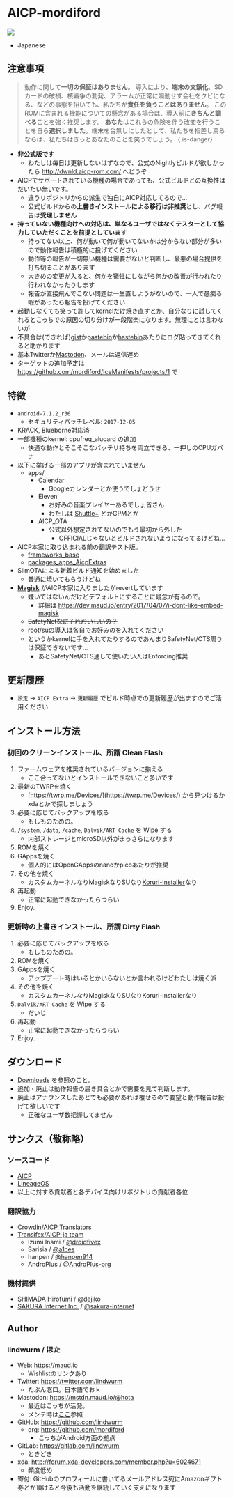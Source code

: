 <!-- TITLE: nougat -->
<!-- SUBTITLE: AICP-n-12.1 -->

# AICP-mordiford

[![](https://lindwurm.neocities.org/img/discord_banner_mini.png)](https://bit.ly/hellolineage)

* Japanese

## 注意事項

> 動作に関して**一切の保証はありません**。
> 導入により、**端末の文鎮化**、SDカードの破損、核戦争の勃発、アラームが正常に鳴動せず会社をクビになる、などの事態を招いても、私たちが**責任を負うことはありません**。
> このROMに含まれる機能についての懸念がある場合は、導入前に**きちんと調べる**ことを強く推奨します。
> **あなた**はこれらの危険を伴う改変を行うことを自ら**選択しました**。端末を台無しにしたとして、私たちを指差し罵るならば、私たちはきっとあなたのことを笑うでしょう。
{.is-danger}

- **非公式版です**
    - わたしは毎日は更新しないはずなので、公式のNightlyビルドが欲しかったら http://dwnld.aicp-rom.com/ へどうぞ
- AICPでサポートされている機種の場合であっても、公式ビルドとの互換性はだいたい無いです。
    - 違うリポジトリからの派生で独自にAICP対応してるので…
    - 公式ビルドからの**上書きインストールによる移行は非推奨**とし、バグ報告は**受理しません**
- **持っていない機種向けへの対応は、単なるユーザではなくテスターとして協力していただくことを前提としています**
    - 持ってない以上、何が動いて何が動いてないかは分からない部分が多いので動作報告は積極的に投げてください
    - 動作等の報告が一切無い機種は需要がないと判断し、最悪の場合提供を打ち切ることがあります
    - 大きめの変更が入ると、何かを犠牲にしながら何かの改善が行われたり行われなかったりします
    - 報告が直接飛んでこない問題は一生直しようがないので、一人で愚痴る暇があったら報告を投げてください
- 起動しなくても笑って許してkernelだけ焼き直すとか、自分なりに試してくれるとこっちでの原因の切り分けが一段階楽になります。無理にとは言わないが
- 不具合は(できれば)[gist](https://gist.github.com/)か[pastebin](https://pastebin.com/)か[hastebin](https://www.hastebin.com/)あたりにログ貼ってきてくれると助かります
- 基本Twitterか[Mastodon](https://github.com/lindwurm/mastodon/wiki/Accounts)、メールは返信遅め
- ターゲットの追加予定は https://github.com/mordiford/IceManifests/projects/1 で

## 特徴

- `android-7.1.2_r36`
    - セキュリティパッチレベル: `2017-12-05`
- KRACK, Blueborne対応済
- 一部機種のkernel: cpufreq_alucard の追加
    - 快適な動作とそこそこなバッテリ持ちを両立できる、一押しのCPUガバナ
- 以下に挙げる一部のアプリが含まれていません
    - apps/
        - Calendar
            - Googleカレンダーとか使うでしょどうせ
        - Eleven
            - お好みの音楽プレイヤーあるでしょ皆さん
            - わたしは [Shuttle+](https://play.google.com/store/apps/details?id=com.simplecity.amp_pro) とかGPMとか
        - AICP_OTA
            - 公式以外想定されてないのでもう最初から外した
                - OFFICIALじゃないとビルドされないようになってるけどね…
- AICP本家に取り込まれる前の翻訳テスト版。
    - [frameworks_base](https://github.com/mordiford/frameworks_base)
    - [packages_apps_AicpExtras](https://github.com/mordiford/packages_apps_AicpExtras)
- SlimOTAによる新着ビルド通知を始めました
    - 普通に焼いてもらうけどね
- **[Magisk](https://forum.xda-developers.com/apps/magisk/official-magisk-v7-universal-systemless-t3473445)** がAICP本家に入りましたがrevertしています
    - 嫌いではないんだけどデフォルトにすることに疑念が有るので。
        - 詳細は https://dev.maud.io/entry/2017/04/07/i-dont-like-embed-magisk
    - ~~SafetyNetなにそれおいしいの？~~
    - root/suの導入は各自でお好みのを入れてください
    - というかkernelに手を入れてたりするのであんまりSafetyNet/CTS周りは保証できないです…
        - あとSafetyNet/CTS通して使いたい人はEnforcing推奨

## 更新履歴

- `設定` → `AICP Extra` → `更新履歴` でビルド時点での更新履歴が出ますのでご活用ください

## インストール方法

### 初回のクリーンインストール、所謂 Clean Flash

1. ファームウェアを推奨されているバージョンに揃える
    - ここ合ってないとインストールできないこと多いです
2. 最新のTWRPを焼く
    - [https://twrp.me/Devices/](https://twrp.me/Devices/) から見つけるかxdaとかで探しましょう
3. 必要に応じてバックアップを取る
    - もしものための。
4. `/system`, `/data`, `/cache`, `Dalvik/ART Cache` を Wipe する
    - 内部ストレージとmicroSD以外がまっさらになります
5. ROMを焼く
6. GAppsを焼く
    - 個人的にはOpenGAppsのnanoかpicoあたりが推奨
7. その他を焼く
    - カスタムカーネルなりMagiskなりSUなり[Koruri-Installer](https://androplus.org/Entry/3501/)なり
8. 再起動
    - 正常に起動できなかったらつらい
9. Enjoy.

### 更新時の上書きインストール、所謂 Dirty Flash

1. 必要に応じてバックアップを取る
    - もしものための。
2. ROMを焼く
3. GAppsを焼く
    - アップデート時はいるとかいらないとか言われるけどわたしは焼く派
4. その他を焼く
    - カスタムカーネルなりMagiskなりSUなりKoruri-Installerなり
5. `Dalvik/ART Cache` を Wipe する
    - だいじ
6. 再起動
    - 正常に起動できなかったらつらい
7. Enjoy.

## ダウンロード

- [Downloads](/aicp/nougat/downloads) を参照のこと。
- 追加・廃止は動作報告の届き具合とかで需要を見て判断します。
- 廃止はアナウンスしたあとでも必要があれば覆せるので要望と動作報告は投げて欲しいです
    - 正確なユーザ数把握してません

## サンクス（敬称略）

### ソースコード

- [AICP](https://github.com/AICP)
- [LineageOS](https://github.com/LineageOS)
- 以上に対する貢献者と各デバイス向けリポジトリの貢献者各位

### 翻訳協力

- [Crowdin/AICP Translators](https://crowdin.com/project/aicp)
- [Transifex/AICP-ja team](https://www.transifex.com/lindwurm/aicp-ja/)
    - Izumi Inami / [@droidfivex](https://github.com/droidfivex)
    - Sarisia / [@a1ces](https://github.com/a1ces)
    - hanpen / [@hanpen914](https://github.com/hnpn914)
    - AndroPlus / [@AndroPlus-org](https://github.com/AndroPlus-org)

### 機材提供

- SHIMADA Hirofumi / [@dejiko](https://github.com/dejiko)
- [SAKURA Internet Inc.](https://www.sakura.ad.jp/) / [@sakura-internet](https://github.com/sakura-internet)

## Author

### lindwurm / ほた

- Web: https://maud.io
    - Wishlistのリンクあり
- Twitter: https://twitter.com/lindwurm
    - たぶん窓口。日本語でおｋ
- Mastodon: https://mstdn.maud.io/@hota
    - 最近はこっちが活発。
    - メンテ時は[ここ](/mastodon/accounts)参照
- GitHub: https://github.com/lindwurm
    - org: https://github.com/mordiford
        - こっちがAndroid方面の拠点
- GitLab: https://gitlab.com/lindwurm
    - ときどき
- xda: http://forum.xda-developers.com/member.php?u=6024671
    - 頻度低め
- 寄付: GitHubのプロフィールに書いてるメールアドレス宛にAmazonギフト券とか頂けると今後も活動を継続していく支えになります